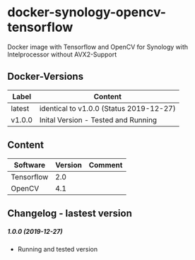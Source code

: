 # docker-synology-opencv-tensorflow
Docker image with Tensorflow and OpenCV for Synology with Intelprocessor without AVX2-Support

## Docker-Versions

| Label | 	Content  |
| -------------- | -------------|
| latest | identical to v1.0.0 (Status 2019-12-27) | 
| v1.0.0 | Inital Version - Tested and Running | 


## Content
| Software | Version | Comment |
| --------- | ------- | ------- |
| Tensorflow | 2.0 |  |
| OpenCV | 4.1 |  |


## Changelog - lastest version
##### 1.0.0 (2019-12-27)
* Running and tested version
 

